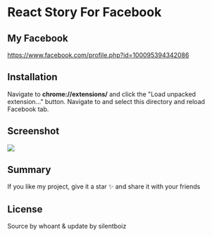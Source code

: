 # React Story For Facebook

## My Facebook

https://www.facebook.com/profile.php?id=100095394342086

## Installation

Navigate to **chrome://extensions/** and click the "Load unpacked extension..." button. Navigate to and select this
directory and reload Facebook tab.

## Screenshot

![](https://i.imgur.com/5QIHXp0.png)

## Summary

If you like my project, give it a star ✨ and share it with your friends

## License
Source by whoant & update by silentboiz

